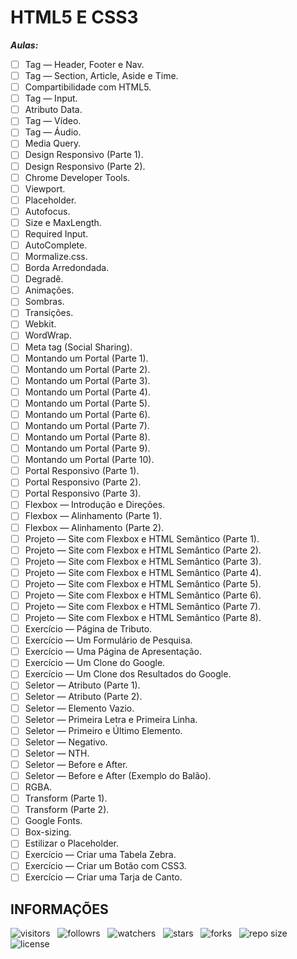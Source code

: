# HTML5 E CSS3

***Aulas:***

- [ ] Tag — Header, Footer e Nav.
- [ ] Tag — Section, Article, Aside e Time.
- [ ] Compartibilidade com HTML5.
- [ ] Tag — Input.
- [ ] Atributo Data.
- [ ] Tag — Vídeo.
- [ ] Tag — Áudio.
- [ ] Media Query.
- [ ] Design Responsivo (Parte 1).
- [ ] Design Responsivo (Parte 2).
- [ ] Chrome Developer Tools.
- [ ] Viewport.
- [ ] Placeholder.
- [ ] Autofocus.
- [ ] Size e MaxLength.
- [ ] Required Input.
- [ ] AutoComplete.
- [ ] Mormalize.css.
- [ ] Borda Arredondada.
- [ ] Degradê.
- [ ] Animações.
- [ ] Sombras.
- [ ] Transições.
- [ ] Webkit.
- [ ] WordWrap.
- [ ] Meta tag (Social Sharing).
- [ ] Montando um Portal (Parte 1).
- [ ] Montando um Portal (Parte 2).
- [ ] Montando um Portal (Parte 3).
- [ ] Montando um Portal (Parte 4).
- [ ] Montando um Portal (Parte 5).
- [ ] Montando um Portal (Parte 6).
- [ ] Montando um Portal (Parte 7).
- [ ] Montando um Portal (Parte 8).
- [ ] Montando um Portal (Parte 9).
- [ ] Montando um Portal (Parte 10).
- [ ] Portal Responsivo (Parte 1).
- [ ] Portal Responsivo (Parte 2).
- [ ] Portal Responsivo (Parte 3).
- [ ] Flexbox — Introdução e Direções.
- [ ] Flexbox — Alinhamento (Parte 1).
- [ ] Flexbox — Alinhamento (Parte 2).
- [ ] Projeto — Site com Flexbox e HTML Semântico (Parte 1).
- [ ] Projeto — Site com Flexbox e HTML Semântico (Parte 2).
- [ ] Projeto — Site com Flexbox e HTML Semântico (Parte 3).
- [ ] Projeto — Site com Flexbox e HTML Semântico (Parte 4).
- [ ] Projeto — Site com Flexbox e HTML Semântico (Parte 5).
- [ ] Projeto — Site com Flexbox e HTML Semântico (Parte 6).
- [ ] Projeto — Site com Flexbox e HTML Semântico (Parte 7).
- [ ] Projeto — Site com Flexbox e HTML Semântico (Parte 8).
- [ ] Exercício — Página de Tributo.
- [ ] Exercício — Um Formulário de Pesquisa.
- [ ] Exercício — Uma Página de Apresentação.
- [ ] Exercício — Um Clone do Google.
- [ ] Exercício — Um Clone dos Resultados do Google.
- [ ] Seletor — Atributo (Parte 1).
- [ ] Seletor — Atributo (Parte 2).
- [ ] Seletor — Elemento Vazio.
- [ ] Seletor — Primeira Letra e Primeira Linha.
- [ ] Seletor — Primeiro e Último Elemento.
- [ ] Seletor — Negativo.
- [ ] Seletor — NTH.
- [ ] Seletor — Before e After.
- [ ] Seletor — Before e After (Exemplo do Balão).
- [ ] RGBA.
- [ ] Transform (Parte 1).
- [ ] Transform (Parte 2).
- [ ] Google Fonts.
- [ ] Box-sizing.
- [ ] Estilizar o Placeholder.
- [ ] Exercício — Criar uma Tabela Zebra.
- [ ] Exercício — Criar um Botão com CSS3.
- [ ] Exercício — Criar uma Tarja de Canto.

## INFORMAÇÕES

![visitors](https://visitor-badge.glitch.me/badge?page_id=Devsgeeknerd.html5-e-css3-zp "Total de Visitas")
&nbsp;
![followrs](https://img.shields.io/github/followers/Devsgeeknerd?style=social "Total de Seguidores")
&nbsp;
![watchers](https://img.shields.io/github/watchers/Devsgeeknerd/html5-e-css3-zp?style=social "Total de Observadores")
&nbsp;
![stars](https://img.shields.io/github/stars/Devsgeeknerd/html5-e-css3-zp?style=social "Total de Estrelas Recebidas")
&nbsp;
![forks](https://img.shields.io/github/forks/Devsgeeknerd/html5-e-css3-zp?style=social "Total de Forks")
&nbsp;
![repo size](https://img.shields.io/github/repo-size/Devsgeeknerd/html5-e-css3-zp?style=social "Tamanho do Repositório")
&nbsp;
![license](https://img.shields.io/github/license/Devsgeeknerd/html5-e-css3-zp?style=social "Licença do Repositório")

